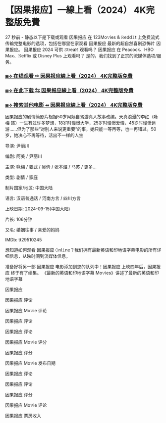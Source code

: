 # 【因果报应】一線上看（2024） 4K完整版免費

27 秒前 - 静态以下是下载或观看 因果报应 在 123Mo𝚟ies & 𝚁edd𝙸t 上免费流式传输完整电影的选项，包括在哪里在家观看 因果报应 最新的超自然喜剧恐怖片 因果报应。 因果报应 2024 可供 𝚂trea𝙼 观看吗？ 因果报应 在 Peacock、HBO Max、𝙽etflix 或 Disney Plus 上观看吗？ 是的，我们找到了正宗的流媒体选项/服务。

<h3><a href="https://t.co/Tq4LX6CBPe">⧆⟢ 在线观看 ➺ 因果报应線上看（2024） 4K完整版免費</a></h3>

<h3><a href="https://t.co/Tq4LX6CBPe">⧆⟢ 在此下载 ⇆ 因果报应線上看（2024） 4K完整版免費</a></h3>

<h3><a href="https://t.co/Tq4LX6CBPe">⧆⟢ 搜索其他电影 ⇴ 因果报应線上看（2024） 4K完整版免費</a></h3>

因果报应的剧情简影片根据50岁阿姨自驾游真人故事改编。天真浪漫的李红（咏梅 饰）一生有过许多梦想，18岁时憧憬大学，25岁时憧憬爱情，45岁时憧憬远游……但为了那些“对别人来说更重要”的事，她只能一等再等，也一再错过。50岁，她决心不再等待，活出不一样的人生

导演: 尹丽川

编剧: 阿美 / 尹丽川

主演: 咏梅 / 姜武 / 吴倩 / 张本煜 / 马苏 / 更多...

类型: 剧情 / 家庭

制片国家/地区: 中国大陆

语言: 汉语普通话 / 河南方言 / 四川方言

上映日期: 2024-09-15(中国大陆)

片长: 106分钟

又名: 婚姻往事 / 亲爱的妈妈

IMDb: tt29510245

想知道如何观看 因果报应 𝙾nl𝚒ne？我们拥有最新英语和印地语字幕电影的所有详细信息，从映时间到流媒体信息。

准备好将另一部 因果报应 电影添加到您的队列中！因果报应 上映四年后，因果报应 终于有了续集。 《最新的英语和印地语字幕 Mo𝚟ies》讲述了最新的英语和印地语字幕

因果报应

因果报应 评论

因果报应 Mo𝚟ie 评论

因果报应 评论

因果报应 评论

因果报应 Mo𝚟ie 评分

因果报应 评分

因果报应 Mo𝚟ie 发布日期

因果报应 评论

因果报应 评论

因果报应 评分

因果报应 Mo𝚟ie 评论

因果报应 票房收入
